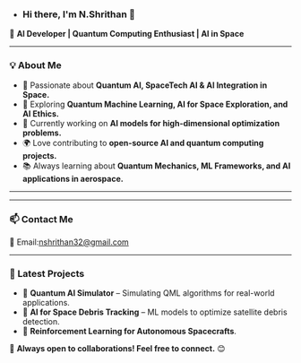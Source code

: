 - ### Hi there, I'm N.Shrithan 👋  

🚀 **AI Developer | Quantum Computing Enthusiast | AI in Space**  

---  

### 💡 About Me  
- 🔬 Passionate about **Quantum AI, SpaceTech AI & AI Integration in Space.**  
- 🧠 Exploring **Quantum Machine Learning, AI for Space Exploration, and AI Ethics.**  
- 🎯 Currently working on **AI models for high-dimensional optimization problems.**  
- 🌍 Love contributing to **open-source AI and quantum computing projects.**  
- 📚 Always learning about **Quantum Mechanics, ML Frameworks, and AI applications in aerospace.**  

---  



---  

### 📫 Contact Me  
📧 Email:nshrithan32@gmail.com
 

---  

### 🚀 Latest Projects  
- 🧠 **Quantum AI Simulator** – Simulating QML algorithms for real-world applications.  
- 🚀 **AI for Space Debris Tracking** – ML models to optimize satellite debris detection.  
- 🔬 **Reinforcement Learning for Autonomous Spacecrafts**.  

🌟 **Always open to collaborations! Feel free to connect.** 😊

